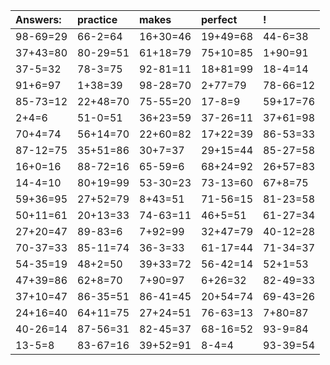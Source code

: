 | Answers: | practice | makes | perfect | ! |
| :--- | :--- | :--- | :--- | :--- |
| 98-69=29 | 66-2=64 | 16+30=46 | 19+49=68 | 44-6=38 | 
| 37+43=80 | 80-29=51 | 61+18=79 | 75+10=85 | 1+90=91 | 
| 37-5=32 | 78-3=75 | 92-81=11 | 18+81=99 | 18-4=14 | 
| 91+6=97 | 1+38=39 | 98-28=70 | 2+77=79 | 78-66=12 | 
| 85-73=12 | 22+48=70 | 75-55=20 | 17-8=9 | 59+17=76 | 
| 2+4=6 | 51-0=51 | 36+23=59 | 37-26=11 | 37+61=98 | 
| 70+4=74 | 56+14=70 | 22+60=82 | 17+22=39 | 86-53=33 | 
| 87-12=75 | 35+51=86 | 30+7=37 | 29+15=44 | 85-27=58 | 
| 16+0=16 | 88-72=16 | 65-59=6 | 68+24=92 | 26+57=83 | 
| 14-4=10 | 80+19=99 | 53-30=23 | 73-13=60 | 67+8=75 | 
| 59+36=95 | 27+52=79 | 8+43=51 | 71-56=15 | 81-23=58 | 
| 50+11=61 | 20+13=33 | 74-63=11 | 46+5=51 | 61-27=34 | 
| 27+20=47 | 89-83=6 | 7+92=99 | 32+47=79 | 40-12=28 | 
| 70-37=33 | 85-11=74 | 36-3=33 | 61-17=44 | 71-34=37 | 
| 54-35=19 | 48+2=50 | 39+33=72 | 56-42=14 | 52+1=53 | 
| 47+39=86 | 62+8=70 | 7+90=97 | 6+26=32 | 82-49=33 | 
| 37+10=47 | 86-35=51 | 86-41=45 | 20+54=74 | 69-43=26 | 
| 24+16=40 | 64+11=75 | 27+24=51 | 76-63=13 | 7+80=87 | 
| 40-26=14 | 87-56=31 | 82-45=37 | 68-16=52 | 93-9=84 | 
| 13-5=8 | 83-67=16 | 39+52=91 | 8-4=4 | 93-39=54 | 
